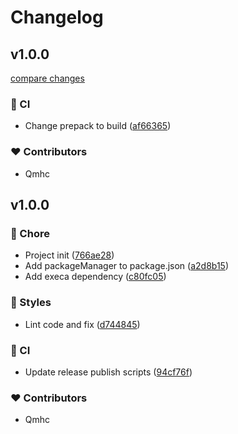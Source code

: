 # Changelog


## v1.0.0

[compare changes](https://github.com/vexip-ui/vexip-ui/compare/v1.0.0-dev.0...v1.0.0)


### 🤖 CI

  - Change prepack to build ([af66365](https://github.com/vexip-ui/vexip-ui/commit/af66365))

### ❤️  Contributors

- Qmhc

## v1.0.0


### 🏡 Chore

  - Project init ([766ae28](https://github.com/vexip-ui/vexip-ui/commit/766ae28))
  - Add packageManager to package.json ([a2d8b15](https://github.com/vexip-ui/vexip-ui/commit/a2d8b15))
  - Add execa dependency ([c80fc05](https://github.com/vexip-ui/vexip-ui/commit/c80fc05))

### 🎨 Styles

  - Lint code and fix ([d744845](https://github.com/vexip-ui/vexip-ui/commit/d744845))

### 🤖 CI

  - Update release publish scripts ([94cf76f](https://github.com/vexip-ui/vexip-ui/commit/94cf76f))

### ❤️  Contributors

- Qmhc

